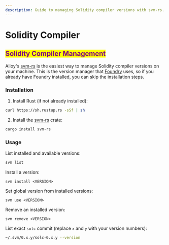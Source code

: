 ```yaml
---
description: Guide to managing Solidity compiler versions with svm-rs.
---
```


# Solidity Compiler

## <mark style="color:purple;">Solidity Compiler Management</mark>

Alloy's [svm-rs](https://github.com/alloy-rs/svm-rs) is the easiest way to manage Solidity compiler versions on your machine. This is the version manager that [Foundry](https://github.com/foundry-rs/foundry) uses, so if you already have Foundry installed, you can skip the installation steps.

### Installation

1. Install Rust (if not already installed):

```bash
curl https://sh.rustup.rs -sSf | sh
```

2. Install the [svm-rs](https://github.com/alloy-rs/svm-rs) crate:

```bash
cargo install svm-rs
```

### Usage

List installed and available versions:

```bash
svm list
```

Install a version:

```markup
svm install <VERSION>
```

Set global version from installed versions:&#x20;

```markup
svm use <VERSION>
```

Remove an installed version:&#x20;

```markup
svm remove <VERSION>
```

List exact `solc` commit (replace `x` and `y` with your version numbers):

```bash
~/.svm/0.x.y/solc-0.x.y --version
```
